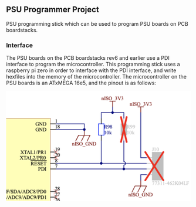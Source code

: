 ## PSU Programmer Project

PSU programming stick which can be used to program PSU boards on PCB boardstacks.

### Interface

The PSU boards on the PCB boardstacks rev6 and earlier use a PDI interface to program the microcontroller. This programming stick uses a raspberry pi zero in order to interface with the PDI interface, and write hexfiles into the memory of the microcontroller. The microcontroller on the PSU boards is an ATxMEGA 16e5, and the pinout is as follows:

<img
src="images/Prog_Input(OLD).png"
/>




